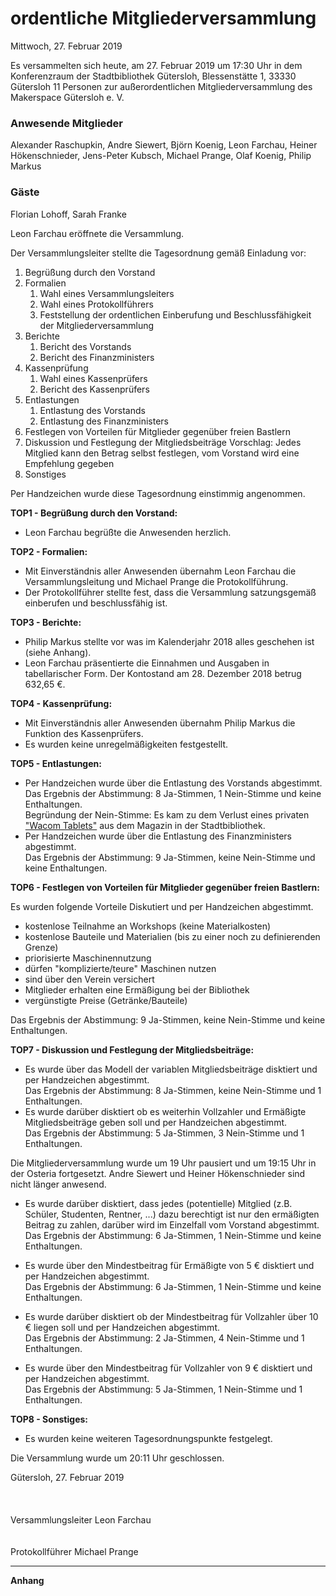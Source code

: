 # **ordentliche Mitgliederversammlung**
Mittwoch, 27. Februar 2019

Es versammelten sich heute, am 27. Februar 2019 um 17:30 Uhr in dem Konferenzraum der Stadtbibliothek Gütersloh, Blessenstätte 1, 33330 Gütersloh 11 Personen zur außerordentlichen Mitgliederversammlung des Makerspace Gütersloh e. V.

### Anwesende Mitglieder
Alexander Raschupkin, Andre Siewert, Björn Koenig, Leon Farchau, Heiner Hökenschnieder, Jens-Peter	Kubsch, Michael Prange, Olaf Koenig, Philip Markus

### Gäste
Florian Lohoff, Sarah Franke

Leon Farchau eröffnete die Versammlung.

Der Versammlungsleiter stellte die Tagesordnung gemäß Einladung vor:
1. Begrüßung durch den Vorstand
1. Formalien
	1. Wahl eines Versammlungsleiters
	1. Wahl eines Protokollführers
	1. Feststellung der ordentlichen Einberufung und Beschlussfähigkeit der Mitgliederversammlung
1. Berichte
	1. Bericht des Vorstands
	1. Bericht des Finanzministers
1. Kassenprüfung
	1. Wahl eines Kassenprüfers
	1. Bericht des Kassenprüfers
1. Entlastungen
	1. Entlastung des Vorstands
	1. Entlastung des Finanzministers
1. Festlegen von Vorteilen für Mitglieder gegenüber freien Bastlern
1. Diskussion und Festlegung der Mitgliedsbeiträge
	 Vorschlag: Jedes Mitglied kann den Betrag selbst festlegen, vom Vorstand wird eine Empfehlung gegeben
1. Sonstiges

Per Handzeichen wurde diese Tagesordnung einstimmig angenommen.

**TOP1 - Begrüßung durch den Vorstand:**
- Leon Farchau begrüßte die Anwesenden herzlich.

**TOP2 - Formalien:**
- Mit Einverständnis aller Anwesenden übernahm Leon Farchau die Versammlungsleitung und Michael Prange die Protokollführung.
- Der Protokollführer stellte fest, dass die Versammlung satzungsgemäß einberufen und beschlussfähig ist.

**TOP3 - Berichte:**
- Philip  Markus stellte vor was im Kalenderjahr 2018 alles geschehen ist (siehe Anhang).
- Leon Farchau präsentierte die Einnahmen und Ausgaben in tabellarischer Form. Der Kontostand am 28. Dezember 2018 betrug 632,65 €.

**TOP4 - Kassenprüfung:**
- Mit Einverständnis aller Anwesenden übernahm Philip Markus die Funktion des Kassenprüfers.
- Es wurden keine unregelmäßigkeiten festgestellt.

**TOP5 - Entlastungen:**
- Per Handzeichen wurde über die Entlastung des Vorstands abgestimmt.<br>
  Das Ergebnis der Abstimmung: 8 Ja-Stimmen, 1 Nein-Stimme und keine Enthaltungen.<br>
  Begründung der Nein-Stimme: Es kam zu dem Verlust eines privaten ["Wacom Tablets"](https://de.wikipedia.org/wiki/Wacom) aus dem Magazin in der Stadtbibliothek.
- Per Handzeichen wurde über die Entlastung des Finanzministers abgestimmt.<br>
  Das Ergebnis der Abstimmung: 9 Ja-Stimmen, keine Nein-Stimme und keine Enthaltungen.

**TOP6 - Festlegen von Vorteilen für Mitglieder gegenüber freien Bastlern:**

Es wurden folgende Vorteile Diskutiert und per Handzeichen abgestimmt.
- kostenlose Teilnahme an Workshops (keine Materialkosten)<br>
- kostenlose Bauteile und Materialien (bis zu einer noch zu definierenden Grenze)
- priorisierte Maschinennutzung
- dürfen "komplizierte/teure" Maschinen nutzen
- sind über den Verein versichert
- Mitglieder erhalten eine Ermäßigung bei der Bibliothek
- vergünstigte Preise (Getränke/Bauteile)

Das Ergebnis der Abstimmung: 9 Ja-Stimmen, keine Nein-Stimme und keine Enthaltungen.

**TOP7 - Diskussion und Festlegung der Mitgliedsbeiträge:**
- Es wurde über das Modell der variablen Mitgliedsbeiträge disktiert und per Handzeichen abgestimmt.<br>
Das Ergebnis der Abstimmung: 8 Ja-Stimmen, keine Nein-Stimme und 1 Enthaltungen.
- Es wurde darüber disktiert ob es weiterhin Vollzahler und Ermäßigte Mitgliedsbeiträge geben soll und per Handzeichen abgestimmt.<br>
Das Ergebnis der Abstimmung: 5 Ja-Stimmen, 3 Nein-Stimme und 1 Enthaltungen.

Die Mitgliederversammlung wurde um 19 Uhr pausiert und um 19:15 Uhr in der  Osteria fortgesetzt. Andre Siewert und Heiner Hökenschnieder sind nicht länger anwesend.

- Es wurde darüber disktiert, dass jedes (potentielle) Mitglied (z.B. Schüler, Studenten, Rentner, ...) dazu berechtigt ist nur den ermäßigten Beitrag zu zahlen, darüber wird im Einzelfall vom Vorstand abgestimmt.<br>
Das Ergebnis der Abstimmung: 6 Ja-Stimmen, 1 Nein-Stimme und keine Enthaltungen.

- Es wurde über den Mindestbeitrag für Ermäßigte von 5 € disktiert und per Handzeichen abgestimmt.<br>
Das Ergebnis der Abstimmung: 6 Ja-Stimmen, 1 Nein-Stimme und keine Enthaltungen.

- Es wurde darüber disktiert ob der Mindestbeitrag für Vollzahler über 10 € liegen soll und per Handzeichen abgestimmt.<br>
Das Ergebnis der Abstimmung: 2 Ja-Stimmen, 4 Nein-Stimme und 1 Enthaltungen.

- Es wurde über den Mindestbeitrag für Vollzahler von 9 € disktiert und per Handzeichen abgestimmt.<br>
Das Ergebnis der Abstimmung: 5 Ja-Stimmen, 1 Nein-Stimme und 1 Enthaltungen.

**TOP8 - Sonstiges:**
- Es wurden keine weiteren Tagesordnungspunkte festgelegt.

Die Versammlung wurde um 20:11 Uhr geschlossen.

Gütersloh, 27. Februar 2019
<br>
<br>
<br>
<br>
Versammlungsleiter Leon Farchau<br>
<br>
<br>
Protokollführer  Michael Prange

---
**Anhang**
